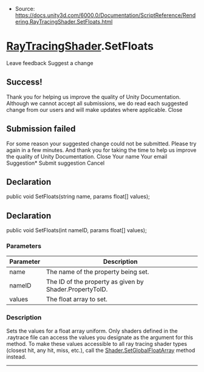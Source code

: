 * Source: https://docs.unity3d.com/6000.0/Documentation/ScriptReference/Rendering.RayTracingShader.SetFloats.html

#  [RayTracingShader](https://docs.unity3d.com/6000.0/Documentation/ScriptReference/Rendering.RayTracingShader.html).SetFloats
Leave feedback
Suggest a change
## Success!
Thank you for helping us improve the quality of Unity Documentation. Although we cannot accept all submissions, we do read each suggested change from our users and will make updates where applicable.
Close
## Submission failed
For some reason your suggested change could not be submitted. Please <a>try again</a> in a few minutes. And thank you for taking the time to help us improve the quality of Unity Documentation.
Close
Your name Your email Suggestion* Submit suggestion
Cancel
## Declaration
public void SetFloats(string name, params float[] values); 
## Declaration
public void SetFloats(int nameID, params float[] values); 
### Parameters
Parameter | Description  
---|---  
name | The name of the property being set.  
nameID | The ID of the property as given by Shader.PropertyToID.  
values | The float array to set.  
### Description
Sets the values for a float array uniform.
Only shaders defined in the .raytrace file can access the values you designate as the argument for this method. To make these values accessible to all ray tracing shader types (closest hit, any hit, miss, etc.), call the [Shader.SetGlobalFloatArray](https://docs.unity3d.com/6000.0/Documentation/ScriptReference/Shader.SetGlobalFloatArray.html) method instead.
* * *
